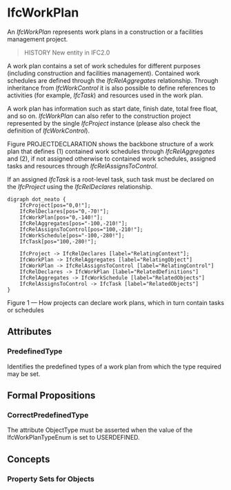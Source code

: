 # IfcWorkPlan

An _IfcWorkPlan_ represents work plans in a construction or a facilities management project.
<!-- end of short definition -->

> HISTORY New entity in IFC2.0

A work plan contains a set of work schedules for different purposes (including construction and facilities management). Contained work schedules are defined through the _IfcRelAggregates_ relationship. Through inheritance from _IfcWorkControl_ it is also possible to define references to activities (for example, _IfcTask_) and resources used in the work plan.

A work plan has information such as start date, finish date, total free float, and so on. _IfcWorkPlan_ can also refer to the construction project represented by the single _IfcProject_ instance (please also check the definition of _IfcWorkControl_).

Figure PROJECTDECLARATION shows the backbone structure of a work plan that defines (1) contained work schedules through _IfcRelAggregates_ and (2), if not assigned otherwise to contained work schedules, assigned tasks and resources through _IfcRelAssignsToControl_.

If an assigned _IfcTask_ is a root-level task, such task must be declared on the _IfcProject_ using the _IfcRelDeclares_ relationship.

```
digraph dot_neato {
	IfcProject[pos="0,0!"];
	IfcRelDeclares[pos="0,-70!"];
    IfcWorkPlan[pos="0,-140!"];
    IfcRelAggregates[pos="-100,-210!"];
    IfcRelAssignsToControl[pos="100,-210!"];
	IfcWorkSchedule[pos="-100,-280!"];
	IfcTask[pos="100,-280!"];

	IfcProject -> IfcRelDeclares [label="RelatingContext"];
    IfcWorkPlan -> IfcRelAggregates [label="RelatingObject"]
    IfcWorkPlan -> IfcRelAssignsToControl [label="RelatingControl"]
    IfcRelDeclares -> IfcWorkPlan [label="RelatedDefinitions"]
	IfcRelAggregates -> IfcWorkSchedule [label="RelatedObjects"]
	IfcRelAssignsToControl -> IfcTask [label="RelatedObjects"]
}
```

Figure 1 — How projects can declare work plans, which in turn contain tasks or schedules

## Attributes

### PredefinedType
Identifies the predefined types of a work plan from which
  the type required may be set.

## Formal Propositions

### CorrectPredefinedType
The attribute ObjectType must be asserted when the value of the IfcWorkPlanTypeEnum is set to USERDEFINED.

## Concepts

### Property Sets for Objects



